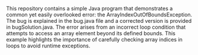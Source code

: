 This repository contains a simple Java program that demonstrates a common yet easily overlooked error: the ArrayIndexOutOfBoundsException.  The bug is explained in the bug.java file and a corrected version is provided in bugSolution.java.  The error arises from an incorrect loop condition that attempts to access an array element beyond its defined bounds. This example highlights the importance of carefully checking array indices in loops to avoid runtime exceptions.